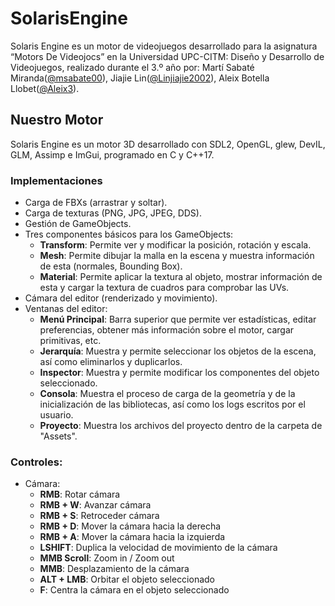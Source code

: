 # SolarisEngine

Solaris Engine es un motor de videojuegos desarrollado para la asignatura “Motors De Videojocs” en la Universidad UPC-CITM: Diseño y Desarrollo de Videojuegos, realizado durante el 3.º año por: Martí Sabaté Miranda([@msabate00](https://github.com/msabate00)), Jiajie Lin([@Linjiajie2002](https://github.com/Linjiajie2002)), Aleix Botella Llobet([@Aleix3](https://github.com/Aleix3)).

## Nuestro Motor
Solaris Engine es un motor 3D desarrollado con SDL2, OpenGL, glew, DevIL, GLM, Assimp e ImGui, programado en C y C++17.

### Implementaciones
- Carga de FBXs (arrastrar y soltar).
- Carga de texturas (PNG, JPG, JPEG, DDS).
- Gestión de GameObjects.
- Tres componentes básicos para los GameObjects:
    - **Transform**: Permite ver y modificar la posición, rotación y escala.
    - **Mesh**: Permite dibujar la malla en la escena y muestra información de esta (normales, Bounding Box).
    - **Material**: Permite aplicar la textura al objeto, mostrar información de esta y cargar la textura de cuadros para comprobar las UVs.
- Cámara del editor (renderizado y movimiento).
- Ventanas del editor:
    - **Menú Principal**: Barra superior que permite ver estadísticas, editar preferencias, obtener más información sobre el motor, cargar primitivas, etc.
    - **Jerarquía**: Muestra y permite seleccionar los objetos de la escena, así como eliminarlos y duplicarlos.
    - **Inspector**: Muestra y permite modificar los componentes del objeto seleccionado.
    - **Consola**: Muestra el proceso de carga de la geometría y de la inicialización de las bibliotecas, así como los logs escritos por el usuario.
    - **Proyecto**: Muestra los archivos del proyecto dentro de la carpeta de "Assets".

### Controles: 
- Cámara:
    - **RMB**: Rotar cámara
    - **RMB + W**: Avanzar cámara
    - **RMB + S**: Retroceder cámara
    - **RMB + D**: Mover la cámara hacia la derecha
    - **RMB + A**: Mover la cámara hacia la izquierda
    - **LSHIFT**: Duplica la velocidad de movimiento de la cámara
    - **MMB Scroll**: Zoom in / Zoom out
    - **MMB**: Desplazamiento de la cámara
    - **ALT + LMB**: Orbitar el objeto seleccionado
    - **F**: Centra la cámara en el objeto seleccionado
